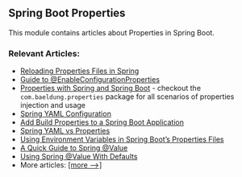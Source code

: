 ## Spring Boot Properties

This module contains articles about Properties in Spring Boot.

### Relevant Articles:
- [Reloading Properties Files in Spring](https://www.baeldung.com/spring-reloading-properties)
- [Guide to @EnableConfigurationProperties](https://www.baeldung.com/spring-enable-config-properties)
- [Properties with Spring and Spring Boot](https://www.baeldung.com/properties-with-spring) - checkout the `com.baeldung.properties` package for all scenarios of properties injection and usage
- [Spring YAML Configuration](https://www.baeldung.com/spring-yaml)
- [Add Build Properties to a Spring Boot Application](https://www.baeldung.com/spring-boot-build-properties)
- [Spring YAML vs Properties](https://www.baeldung.com/spring-yaml-vs-properties)
- [Using Environment Variables in Spring Boot’s Properties Files](https://www.baeldung.com/spring-boot-properties-env-variables)
- [A Quick Guide to Spring @Value](https://www.baeldung.com/spring-value-annotation)
- [Using Spring @Value With Defaults](https://www.baeldung.com/spring-value-defaults)
- More articles: [[more -->]](../spring-boot-properties-2)
